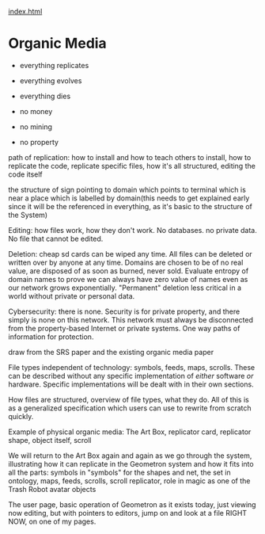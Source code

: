 [index.html](index.html)

# Organic Media
  
- everything replicates
- everything evolves
- everything dies

- no money
- no mining
- no property

path of replication: how to install and how to teach others to install, how to replicate the code, replicate specific files, how it's all structured, editing the code itself

the structure of sign pointing to domain which points to terminal which is near a place which is labelled by domain(this needs to get explained early since it will be the referenced in everything, as  it's basic to the structure of the System)

Editing: how files work, how they don't work. No databases. no private data. No file that cannot be edited.

Deletion: cheap sd cards can be wiped any time.  All files can be deleted or written over by anyone at any time.  Domains are chosen to be of no real value, are disposed of as soon as burned, never sold.  Evaluate entropy of domain names to prove we can always have zero value of names even as our network grows exponentially.  "Permanent" deletion less critical in a world without private or personal data.

Cybersecurity: there is none. Security is for private property, and there simply is none on this network.  This network must always be disconnected from the property-based Internet or private systems.  One way paths of information for protection.

draw from the SRS paper and the existing organic media paper

File types independent of technology: symbols, feeds, maps, scrolls.  These can be described without any specific implementation of *either* software *or* hardware.  Specific implementations will be dealt with in their own sections.

How files are structured, overview of file types, what they do.  All of this is as a generalized specification which users can use to rewrite from scratch quickly.

Example of physical organic media: The Art Box, replicator card, replicator shape, object itself, scroll

We will return to the Art Box again and again as we go through the system, illustrating how it can replicate in the Geometron system and how it fits into all the parts: symbols in "symbols" for the shapes and net, the set in ontology, maps, feeds, scrolls, scroll replicator, role in magic as one of the Trash Robot avatar objects

The user page, basic operation of Geometron as it exists today, just viewing now editing, but with pointers to editors, jump on and look at a file RIGHT NOW, on one of my pages.

